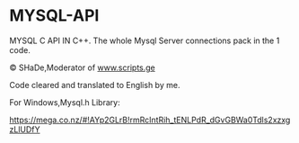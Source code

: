 # MYSQL-API
MYSQL C API IN C++. The whole Mysql Server connections pack in the 1 code.



© SHaDe,Moderator of www.scripts.ge



Code cleared and translated to English by me.



For Windows,Mysql.h Library:


https://mega.co.nz/#!AYp2GLrB!rmRcIntRih_tENLPdR_dGvGBWa0Tdls2xzxgzLlUDfY
